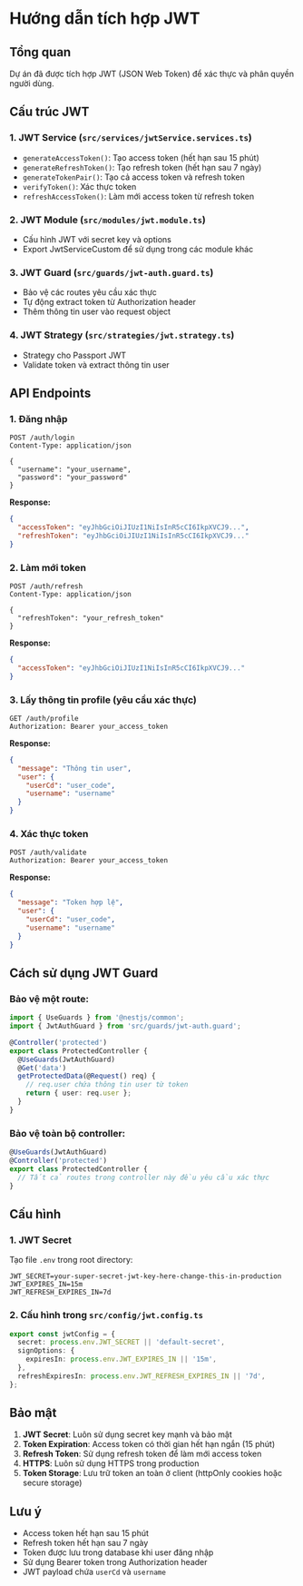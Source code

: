 # Hướng dẫn tích hợp JWT

## Tổng quan
Dự án đã được tích hợp JWT (JSON Web Token) để xác thực và phân quyền người dùng.

## Cấu trúc JWT

### 1. JWT Service (`src/services/jwtService.services.ts`)
- `generateAccessToken()`: Tạo access token (hết hạn sau 15 phút)
- `generateRefreshToken()`: Tạo refresh token (hết hạn sau 7 ngày)
- `generateTokenPair()`: Tạo cả access token và refresh token
- `verifyToken()`: Xác thực token
- `refreshAccessToken()`: Làm mới access token từ refresh token

### 2. JWT Module (`src/modules/jwt.module.ts`)
- Cấu hình JWT với secret key và options
- Export JwtServiceCustom để sử dụng trong các module khác

### 3. JWT Guard (`src/guards/jwt-auth.guard.ts`)
- Bảo vệ các routes yêu cầu xác thực
- Tự động extract token từ Authorization header
- Thêm thông tin user vào request object

### 4. JWT Strategy (`src/strategies/jwt.strategy.ts`)
- Strategy cho Passport JWT
- Validate token và extract thông tin user

## API Endpoints

### 1. Đăng nhập
```http
POST /auth/login
Content-Type: application/json

{
  "username": "your_username",
  "password": "your_password"
}
```

**Response:**
```json
{
  "accessToken": "eyJhbGciOiJIUzI1NiIsInR5cCI6IkpXVCJ9...",
  "refreshToken": "eyJhbGciOiJIUzI1NiIsInR5cCI6IkpXVCJ9..."
}
```

### 2. Làm mới token
```http
POST /auth/refresh
Content-Type: application/json

{
  "refreshToken": "your_refresh_token"
}
```

**Response:**
```json
{
  "accessToken": "eyJhbGciOiJIUzI1NiIsInR5cCI6IkpXVCJ9..."
}
```

### 3. Lấy thông tin profile (yêu cầu xác thực)
```http
GET /auth/profile
Authorization: Bearer your_access_token
```

**Response:**
```json
{
  "message": "Thông tin user",
  "user": {
    "userCd": "user_code",
    "username": "username"
  }
}
```

### 4. Xác thực token
```http
POST /auth/validate
Authorization: Bearer your_access_token
```

**Response:**
```json
{
  "message": "Token hợp lệ",
  "user": {
    "userCd": "user_code",
    "username": "username"
  }
}
```

## Cách sử dụng JWT Guard

### Bảo vệ một route:
```typescript
import { UseGuards } from '@nestjs/common';
import { JwtAuthGuard } from 'src/guards/jwt-auth.guard';

@Controller('protected')
export class ProtectedController {
  @UseGuards(JwtAuthGuard)
  @Get('data')
  getProtectedData(@Request() req) {
    // req.user chứa thông tin user từ token
    return { user: req.user };
  }
}
```

### Bảo vệ toàn bộ controller:
```typescript
@UseGuards(JwtAuthGuard)
@Controller('protected')
export class ProtectedController {
  // Tất cả routes trong controller này đều yêu cầu xác thực
}
```

## Cấu hình

### 1. JWT Secret
Tạo file `.env` trong root directory:
```env
JWT_SECRET=your-super-secret-jwt-key-here-change-this-in-production
JWT_EXPIRES_IN=15m
JWT_REFRESH_EXPIRES_IN=7d
```

### 2. Cấu hình trong `src/config/jwt.config.ts`
```typescript
export const jwtConfig = {
  secret: process.env.JWT_SECRET || 'default-secret',
  signOptions: {
    expiresIn: process.env.JWT_EXPIRES_IN || '15m',
  },
  refreshExpiresIn: process.env.JWT_REFRESH_EXPIRES_IN || '7d',
};
```

## Bảo mật

1. **JWT Secret**: Luôn sử dụng secret key mạnh và bảo mật
2. **Token Expiration**: Access token có thời gian hết hạn ngắn (15 phút)
3. **Refresh Token**: Sử dụng refresh token để làm mới access token
4. **HTTPS**: Luôn sử dụng HTTPS trong production
5. **Token Storage**: Lưu trữ token an toàn ở client (httpOnly cookies hoặc secure storage)

## Lưu ý

- Access token hết hạn sau 15 phút
- Refresh token hết hạn sau 7 ngày
- Token được lưu trong database khi user đăng nhập
- Sử dụng Bearer token trong Authorization header
- JWT payload chứa `userCd` và `username`
